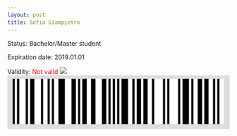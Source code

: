 ```yaml
---
layout: post
title: Sofia Giampietro
---
```


Status: Bachelor/Master student

Expiration date: 2019.01.01

Validity: <font color="red"> Not valid</font> 
![](/members/img/Sofia_Giampietro.png)
![](/members/img/bar.png)
